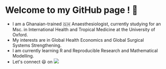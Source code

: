 # Welcome to my GitHub page ! :wave: 
* I am a Ghanaian-trained 🇬🇭 Anaesthesiologist, currently studying for an Msc. in International Health and Tropical Medicine at the University of Oxford.
* My interests are in Global Health Economics and Global Surgical Systems Strengthening.
* I am currently learning R and Reproducible Research and Mathematical Modelling.
* Let's connect :smiley: on [![](https://img.shields.io/badge/LinkedIn-0077B5?style=for-the-badge&logo=linkedin&logoColor=white)](https://uk.linkedin.com/in/phyllis-tenkorang-83211b114)
